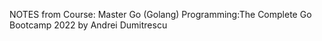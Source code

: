 NOTES from Course: Master Go (Golang) Programming:The Complete Go Bootcamp 2022
by Andrei Dumitrescu
